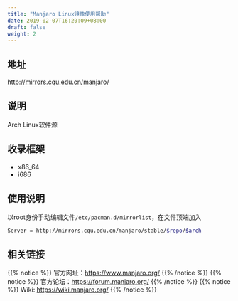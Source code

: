 ```yaml
---
title: "Manjaro Linux镜像使用帮助"
date: 2019-02-07T16:20:09+08:00
draft: false
weight: 2
---
```

## 地址
http://mirrors.cqu.edu.cn/manjaro/
## 说明
Arch Linux软件源
## 收录框架
- x86_64
- i686
## 使用说明
以root身份手动编辑文件`/etc/pacman.d/mirrorlist`，在文件顶端加入
```bash
Server = http://mirrors.cqu.edu.cn/manjaro/stable/$repo/$arch
```
## 相关链接
{{% notice %}}
官方网址：https://www.manjaro.org/
{{% /notice %}}
{{% notice %}}
官方论坛：https://forum.manjaro.org/
{{% /notice %}}
{{% notice %}}
Wiki: https://wiki.manjaro.org/
{{% /notice %}}
